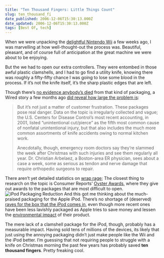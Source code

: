 ```yaml
---
title: "Ten Thousand Fingers: Little Things Count"
slug: ten_thousand_fi
date_published: 2006-12-06T15:30:13.000Z
date_updated: 2006-12-06T15:30:13.000Z
tags: [Best Of, tech]
---
```


When we were unpacking the [delightful Nintendo Wii](http://www.dashes.com/anil/2006/11/28/its_the_help_ca) a few weeks ago, I was marvelling at how well-thought-out the process was. Beautiful, pleasant, and of course full of anticipation at the great machine we were about to be enjoying.

But the we had to open our extra controllers. They were entombed in those awful plastic clamshells, and I had to go find a utility knife, knowing there was roughly a fifty-fifty chance I was going to lose some blood in the process. If it’s not the knife itself, it’s the sharp plastic edges that are left.

Though there’s [no evidence anybody’s died](http://ask.metafilter.com/mefi/40274) from that kind of packaging, a Wired story a few months ago [did reveal how large the problem is](http://www.wired.com/news/technology/0,70874-0.html):

> But it’s not just a matter of customer frustration. These packages pose real danger. Data on the topic is irregularly collected and vague; the U.S. Centers for Disease Control’s most recent accounting, in 2001, listed “unintentional cut/pierce” as the fifth most common cause of nonfatal unintentional injury, but that also includes the much more common assortments of knife accidents owing to normal kitchen work.
> 
> Anecdotally, though, emergency room doctors say they’re slammed the week after Christmas with such injuries and see them regularly all year. Dr. Christian Arbelaez, a Boston-area ER physician, sees about a case a week, some as serious as tendon and nerve damage that require orthopedic surgeons to repair.

There aren’t yet detailed statistics on [wrap rage](http://en.wikipedia.org/wiki/Wrap_rage); The closest thing to research on the topic is Consumer Reports’ [Oyster Awards](http://www.consumerreports.org/cro/personal-finance/hardtoopen-packages-306/overview/index.htm), where they give out awards to the packages that are most difficult to open.
![iPod Packaging Reduction](http://www.dashes.com/anil/images/ipod-box.gif) And this got me thinking about the much-praised packaging for the Apple iPod. There’s no shortage of (deserved) [raves for the box that the iPod comes in](http://www.idonline.com/adr04/dd_pack_1.asp#two), even though more recent ones have been less lavishly packaged as Apple tries to save money and lessen the [environmental impact](http://www.apple.com/environment/design/) of their product.

The mere lack of a clamshell package for the iPod, though, probably has a measurable impact. Having sold tens of millions of the devices, its likely that just using the annoying packaging didn’t just make people like the Wii and the iPod better. I’m guessing that not requiring people to struggle with a knife on Christmas morning the past few years has probably saved **ten thousand fingers**. Pretty freaking cool.
